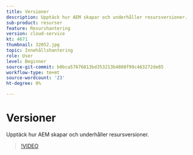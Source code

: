 ```yaml
---
title: Versioner
description: Upptäck hur AEM skapar och underhåller resursversioner.
sub-product: resurser
feature: Resurshantering
version: cloud-service
kt: 4671
thumbnail: 32052.jpg
topic: Innehållshantering
role: User
level: Beginner
source-git-commit: b0bca57676813bd353213b4808f99c463272de85
workflow-type: tm+mt
source-wordcount: '23'
ht-degree: 0%

---
```



# Versioner

Upptäck hur AEM skapar och underhåller resursversioner.

>[!VIDEO](https://video.tv.adobe.com/v/32052/?quality=12&learn=on&hidetitle=true)

